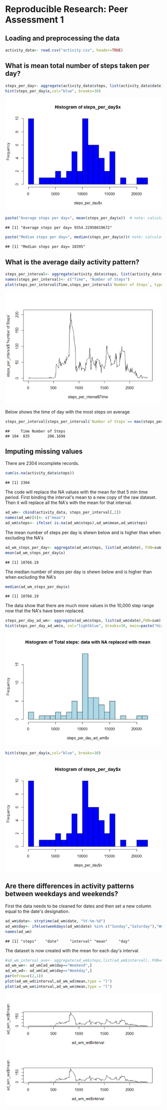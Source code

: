 # Reproducible Research: Peer Assessment 1


## Loading and preprocessing the data


```r
activity_data<- read.csv("activity.csv", header=TRUE)
```

## What is mean total number of steps taken per day?


```r
steps_per_day<- aggregate(activity_data$steps, list(activity_data$date),FUN=sum, na.rm=TRUE)
hist(steps_per_day$x,col="blue", breaks=30)
```

![](PA1_template_files/figure-html/unnamed-chunk-2-1.png)

```r
paste("Average steps per day=", mean(steps_per_day$x))  # note: calculated without NA
```

```
## [1] "Average steps per day= 9354.22950819672"
```

```r
paste("Median steps per day=", median(steps_per_day$x))# note: calculated without NA
```

```
## [1] "Median steps per day= 10395"
```


## What is the average daily activity pattern?

```r
steps_per_interval<- aggregate(activity_data$steps, list(activity_data$interval),FUN=mean, na.rm=TRUE)
names(steps_per_interval)<- c("Time", "Number of Steps")
plot(steps_per_interval$Time,steps_per_interval$`Number of Steps`, type = "l")
```

![](PA1_template_files/figure-html/unnamed-chunk-3-1.png)


Below shows the time of day with the most steps on average

```r
steps_per_interval[steps_per_interval$`Number of Steps`== max(steps_per_interval$`Number of Steps`),1:2]
```

```
##     Time Number of Steps
## 104  835        206.1698
```

## Imputing missing values
There are 2304 incomplete records.
 

```r
sum(is.na(activity_data$steps))
```

```
## [1] 2304
```

The code will replace the NA values with the mean for that 5 min time period.  First binding the interval's mean to a new copy of the raw dataset.  Then it will replace all the NA's with the mean for that interval.


```r
ad_wm<- cbind(activity_data, steps_per_interval[,2])
names(ad_wm)[4]<- c("mean")
ad_wm$steps<- ifelse( is.na(ad_wm$steps),ad_wm$mean,ad_wm$steps)
```
The mean number of steps per day is shewn below and is higher than when excluding the NA's


```r
ad_wm_steps_per_day<- aggregate(ad_wm$steps, list(ad_wm$date), FUN=sum)
mean(ad_wm_steps_per_day$x)
```

```
## [1] 10766.19
```
The median number of steps per day is shewn below and is higher than when excluding the NA's

```r
median(ad_wm_steps_per_day$x)
```

```
## [1] 10766.19
```

The data show that there are much more values in the 10,000 step range now that the NA's have been replaced.

```r
steps_per_day_ad_wm<- aggregate(ad_wm$steps, list(ad_wm$date),FUN=sum)
hist(steps_per_day_ad_wm$x, col="lightblue", breaks=30, main=paste("Histogram of Total steps: data with NA replaced with mean"))
```

![](PA1_template_files/figure-html/unnamed-chunk-9-1.png)

```r
hist(steps_per_day$x,col="blue", breaks=30)
```

![](PA1_template_files/figure-html/unnamed-chunk-9-2.png)


## Are there differences in activity patterns between weekdays and weekends?
First the data needs to be cleaned for dates and then set a new column equal to the date's designation.

```r
ad_wm$date<- strptime(ad_wm$date, "%Y-%m-%d")
ad_wm$day<- ifelse(weekdays(ad_wm$date) %in% c("Sunday","Saturday"),"Weekend","Weekday")
names(ad_wm)
```

```
## [1] "steps"    "date"     "interval" "mean"     "day"
```

The dataset is now created with the mean for each day's interval.

```r
#ad_wm_interval_ave<- aggregate(ad_wm$steps,list(ad_wm$interval), FUN=mean)
ad_wm_we<- ad_wm[ad_wm$day=="Weekend",]
ad_wm_wd<- ad_wm[ad_wm$day=="Weekday",]
par(mfrow=c(2,1))
plot(ad_wm_wd$interval,ad_wm_wd$mean,type = "l")
plot(ad_wm_we$interval,ad_wm_we$mean,type = "l")
```

![](PA1_template_files/figure-html/unnamed-chunk-11-1.png)



